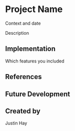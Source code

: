 # Project Name

Context and date

Description

## Implementation
Which features you included

## References

## Future Development

## Created by
Justin Hay
